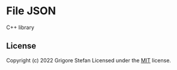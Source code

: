 # File JSON

C++ library

## License

Copyright (c) 2022 Grigore Stefan
Licensed under the [MIT](LICENSE) license.
